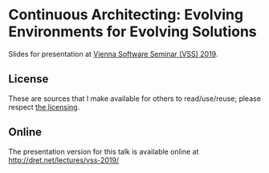 # Continuous Architecting: Evolving Environments for Evolving Solutions

Slides for presentation at [Vienna Software Seminar (VSS) 2019](https://vss.swa.univie.ac.at/2019/).


## License

These are sources that I make available for others to read/use/reuse; please respect [the licensing](../LICENSE).


## Online

The presentation version for this talk is available online at http://dret.net/lectures/vss-2019/
